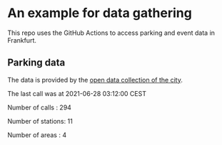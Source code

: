 # An example for data gathering

This repo uses the GitHub Actions to access parking and event data in Frankfurt.

## Parking data
The data is provided by the [open data collection of the city](https://www.offenedaten.frankfurt.de/).

The last call was at 2021-06-28 03:12:00 CEST

Number of calls   : 294

Number of stations:  11

Number of areas   :   4

